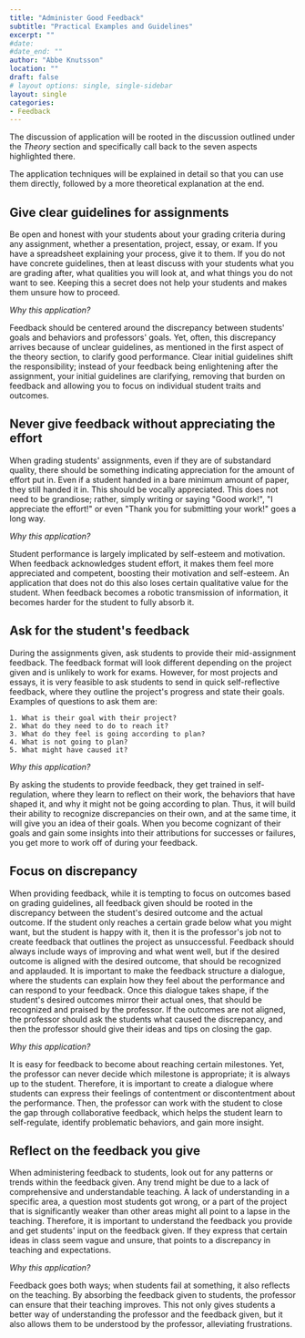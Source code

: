 ```yaml
---
title: "Administer Good Feedback"
subtitle: "Practical Examples and Guidelines"
excerpt: ""
#date: 
#date_end: ""
author: "Abbe Knutsson"
location: ""
draft: false
# layout options: single, single-sidebar
layout: single
categories:
- Feedback
---
```


The discussion of application will be rooted in the discussion outlined under the *Theory* section and specifically call back to the seven aspects highlighted there. 

The application techniques will be explained in detail so that you can use them directly, followed by a more theoretical explanation at the end.

## Give clear guidelines for assignments

Be open and honest with your students about your grading criteria during any assignment, whether a presentation, project, essay, or exam. If you have a spreadsheet explaining your process, give it to them. If you do not have concrete guidelines, then at least discuss with your students what you are grading after, what qualities you will look at, and what things you do not want to see. Keeping this a secret does not help your students and makes them unsure how to proceed.

*Why this application?*

Feedback should be centered around the discrepancy between students' goals and behaviors and professors' goals. Yet, often, this discrepancy arrives because of unclear guidelines, as mentioned in the first aspect of the theory section, to clarify good performance. Clear initial guidelines shift the responsibility; instead of your feedback being enlightening after the assignment, your initial guidelines are clarifying, removing that burden on feedback and allowing you to focus on individual student traits and outcomes. 

## Never give feedback without appreciating the effort

When grading students' assignments, even if they are of substandard quality, there should be something indicating appreciation for the amount of effort put in. Even if a student handed in a bare minimum amount of paper, they still handed it in. This should be vocally appreciated. This does not need to be grandiose; rather, simply writing or saying "Good work!", "I appreciate the effort!" or even "Thank you for submitting your work!" goes a long way. 

*Why this application?*

Student performance is largely implicated by self-esteem and motivation. When feedback acknowledges student effort, it makes them feel more appreciated and competent, boosting their motivation and self-esteem. An application that does not do this also loses certain qualitative value for the student. When feedback becomes a robotic transmission of information, it becomes harder for the student to fully absorb it. 

## Ask for the student's feedback 

During the assignments given, ask students to provide their mid-assignment feedback. The feedback format will look different depending on the project given and is unlikely to work for exams. However, for most projects and essays, it is very feasible to ask students to send in quick self-reflective feedback, where they outline the project's progress and state their goals. Examples of questions to ask them are:

    1. What is their goal with their project?
    2. What do they need to do to reach it?
    3. What do they feel is going according to plan?
    4. What is not going to plan?
    5. What might have caused it?
    
*Why this application?*

By asking the students to provide feedback, they get trained in self-regulation, where they learn to reflect on their work, the behaviors that have shaped it, and why it might not be going according to plan. Thus, it will build their ability to recognize discrepancies on their own, and at the same time, it will give you an idea of their goals. When you become cognizant of their goals and gain some insights into their attributions for successes or failures, you get more to work off of during your feedback.  

## Focus on discrepancy 

When providing feedback, while it is tempting to focus on outcomes based on grading guidelines, all feedback given should be rooted in the discrepancy between the student's desired outcome and the actual outcome. If the student only reaches a certain grade below what you might want, but the student is happy with it, then it is the professor's job not to create feedback that outlines the project as unsuccessful. Feedback should always include ways of improving and what went well, but if the desired outcome is aligned with the desired outcome, that should be recognized and applauded. It is important to make the feedback structure a dialogue, where the students can explain how they feel about the performance and can respond to your feedback. Once this dialogue takes shape, if the student's desired outcomes mirror their actual ones, that should be recognized and praised by the professor. If the outcomes are not aligned, the professor should ask the students what caused the discrepancy, and then the professor should give their ideas and tips on closing the gap. 

*Why this application?*

It is easy for feedback to become about reaching certain milestones. Yet, the professor can never decide which milestone is appropriate; it is always up to the student. Therefore, it is important to create a dialogue where students can express their feelings of contentment or discontentment about the performance. Then, the professor can work with the student to close the gap through collaborative feedback, which helps the student learn to self-regulate, identify problematic behaviors, and gain more insight. 

## Reflect on the feedback you give 

When administering feedback to students, look out for any patterns or trends within the feedback given. Any trend might be due to a lack of comprehensive and understandable teaching. A lack of understanding in a specific area, a question most students got wrong, or a part of the project that is significantly weaker than other areas might all point to a lapse in the teaching. Therefore, it is important to understand the feedback you provide and get students' input on the feedback given. If they express that certain ideas in class seem vague and unsure, that points to a discrepancy in teaching and expectations. 

*Why this application?*

Feedback goes both ways; when students fail at something, it also reflects on the teaching. By absorbing the feedback given to students, the professor can ensure that their teaching improves. This not only gives students a better way of understanding the professor and the feedback given, but it also allows them to be understood by the professor, alleviating frustrations. 








